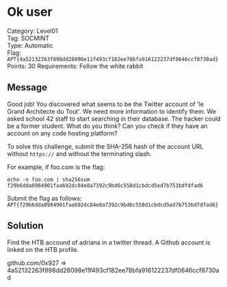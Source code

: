 # Ok user

Category: Level01  
Tag: SOCMINT  
Type: Automatic  
Flag: `APT{4a52132263f898dd28098e11f493cf182ee78bfa916122237df0646ccf8730ad}`  
Points: 30
Requirements: Follow the white rabbit

## Message

Good job! You discovered what seems to be the Twitter account of 'le Grand Architecte du Tout'. We need more information to identify them. We asked school 42 staff to start searching in their database. The hacker could be a former student. What do you think? Can you check if they have an account on any code hosting platform?

To solve this challenge, submit the SHA-256 hash of the account URL without `https://` and without the terminating slash.

For example, if foo.com is the flag:
```
echo -n foo.com | sha256sum
f29b6dda0984901faa692dc84e8a7392c9bd6c558d1cbdcd5ed7b753bdfdfad6
```

Submit the flag as follows:  
`APT{f29b6dda0984901faa692dc84e8a7392c9bd6c558d1cbdcd5ed7b753bdfdfad6}`

## Solution

Find the HTB accound of adriana in a twitter thread. A Github account is linked on the HTB profile.

github.com/0x927 => 4a52132263f898dd28098e11f493cf182ee78bfa916122237df0646ccf8730ad
